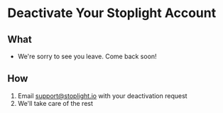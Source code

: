 # Deactivate Your Stoplight Account 

## What
* We're sorry to see you leave. Come back soon! 

## How
1. Email [support@stoplight.io](http://) with your deactivation request 
2. We'll take care of the rest 
